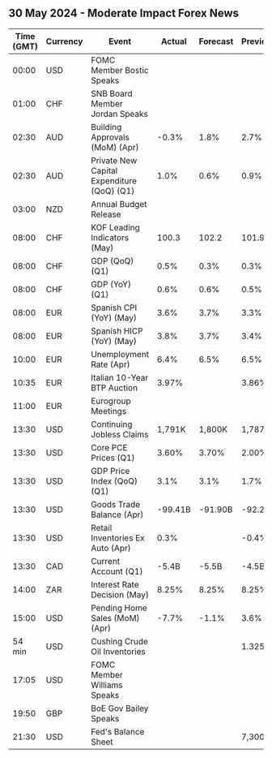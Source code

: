 ## 30 May 2024 - Moderate Impact Forex News

| Time (GMT) | Currency | Event | Actual | Forecast | Previous |
|------|----------|-------|--------|----------|----------|
| 00:00 | USD | FOMC Member Bostic Speaks |  |  |  |
| 01:00 | CHF | SNB Board Member Jordan Speaks |  |  |  |
| 02:30 | AUD | Building Approvals (MoM) (Apr) | -0.3% | 1.8% | 2.7% |
| 02:30 | AUD | Private New Capital Expenditure (QoQ) (Q1) | 1.0% | 0.6% | 0.9% |
| 03:00 | NZD | Annual Budget Release |  |  |  |
| 08:00 | CHF | KOF Leading Indicators (May) | 100.3 | 102.2 | 101.9 |
| 08:00 | CHF | GDP (QoQ) (Q1) | 0.5% | 0.3% | 0.3% |
| 08:00 | CHF | GDP (YoY) (Q1) | 0.6% | 0.6% | 0.5% |
| 08:00 | EUR | Spanish CPI (YoY) (May) | 3.6% | 3.7% | 3.3% |
| 08:00 | EUR | Spanish HICP (YoY) (May) | 3.8% | 3.7% | 3.4% |
| 10:00 | EUR | Unemployment Rate (Apr) | 6.4% | 6.5% | 6.5% |
| 10:35 | EUR | Italian 10-Year BTP Auction | 3.97% |  | 3.86% |
| 11:00 | EUR | Eurogroup Meetings |  |  |  |
| 13:30 | USD | Continuing Jobless Claims | 1,791K | 1,800K | 1,787K |
| 13:30 | USD | Core PCE Prices (Q1) | 3.60% | 3.70% | 2.00% |
| 13:30 | USD | GDP Price Index (QoQ) (Q1) | 3.1% | 3.1% | 1.7% |
| 13:30 | USD | Goods Trade Balance (Apr) | -99.41B | -91.90B | -92.29B |
| 13:30 | USD | Retail Inventories Ex Auto (Apr) | 0.3% |  | -0.4% |
| 13:30 | CAD | Current Account (Q1) | -5.4B | -5.5B | -4.5B |
| 14:00 | ZAR | Interest Rate Decision (May) | 8.25% | 8.25% | 8.25% |
| 15:00 | USD | Pending Home Sales (MoM) (Apr) | -7.7% | -1.1% | 3.6% |
| 54 min | USD | Cushing Crude Oil Inventories |  |  | 1.325M |
| 17:05 | USD | FOMC Member Williams Speaks |  |  |  |
| 19:50 | GBP | BoE Gov Bailey Speaks |  |  |  |
| 21:30 | USD | Fed's Balance Sheet |  |  | 7,300B |
